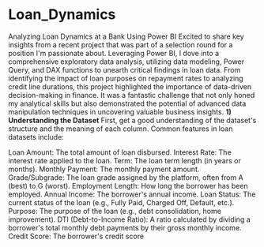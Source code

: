 # Loan_Dynamics
Analyzing Loan Dynamics at a Bank Using Power BI
Excited to share key insights from a recent project that was part of a selection round for a position I'm passionate about. Leveraging Power BI, I dove into a comprehensive exploratory data analysis, utilizing data modeling, Power Query, and DAX functions to unearth critical findings in loan data. From identifying the impact of loan purposes on repayment rates to analyzing credit line durations, this project highlighted the importance of data-driven decision-making in finance. It was a fantastic challenge that not only honed my analytical skills but also demonstrated the potential of advanced data manipulation techniques in uncovering valuable business insights.
**1) Understanding the Dataset**
First, get a good understanding of the dataset's structure and the meaning of each column. Common features in loan datasets include:

Loan Amount: The total amount of loan disbursed.
Interest Rate: The interest rate applied to the loan.
Term: The loan term length (in years or months).
Monthly Payment: The monthly payment amount.
Grade/Subgrade: The loan grade assigned by the platform, often from A (best) to G (worst).
Employment Length: How long the borrower has been employed.
Annual Income: The borrower's annual income.
Loan Status: The current status of the loan (e.g., Fully Paid, Charged Off, Default, etc.).
Purpose: The purpose of the loan (e.g., debt consolidation, home improvement).
DTI (Debt-to-Income Ratio): A ratio calculated by dividing a borrower's total monthly debt payments by their gross monthly income.
Credit Score: The borrower's credit score
